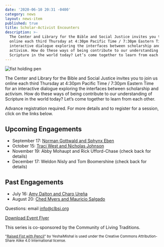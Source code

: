 ```yaml
---
date: '2020-06-10 20:31 -0400'
category: news
layout: news-item
published: true
title: Scholar-Activist Encounters
description: >-
  The Center and Library for the Bible and Social Justice invites you to join us
  online each third Thursday at 4:30pm Pacific Time / 7:30pm Eastern Time for an
  interactive dialogue exploring the interfaces between scholarship and
  activism. How do these ways of being contribute to our understanding of
  Scripture in the world today? Let’s come together to learn from each other.
---
```

<div class="float-right" style="margin-right:1em; width:20em">
  <img src="{{site.baseurl}}/img/Scholar-ActivistEncounters-IMAGE.png" alt="fist holding pen">
</div>

The Center and Library for the Bible and Social Justice invites you to
join us online each third Thursday at 4:30pm Pacific Time / 7:30pm
Eastern Time for an interactive dialogue exploring the interfaces
between scholarship and activism. How do these ways of being contribute
to our understanding of Scripture in the world today? Let’s come
together to learn from each other.

Advance registration required. For more details and to register for a session, click
on the links below.

## Upcoming Engagements
  - September 17: [Norman Gottwald and Sphynx Eben]({{site.baseurl}}/events/2020/09/17/scholar-activist-encounter-eben-sphynx-egbe-and-norman-gottwald/)
  - October 15: [Traci West and Nicholas Johnson]({{site.baseurl}}/events/2020/10/15/scholar-activist-encounter-traci-west-and-nicholas-johnson/)
  - November 19: Abby Mohaupt and Rick Ufford-Chase (check back for details)
  - December 17: Weldon Nisly and Tom Boomershine (check back for details)

## Past Engagements
- July 16: [Amy Dalton and Charo Ureña]({{site.baseurl}}/events/2020/07/16/scholar-activist-encounter-charo-ure-a-and-amy-dalton/)
- August 20: [Ched Myers and Mauricio Salgado]({{site.baseurl}}/events/2020/08/20/scholar-activist-encounter-mauricio-salgado-and-ched-myers/)


Questions: email [info@clbsj.org](mailto:info@clbsj.org)

<a href="{{site.baseurl}}/img/Scholar-ActivistEncounters-FLYER.pdf" class="primary donate button small">Download Event Flyer</a>

This series is co-sponsored by the Community of Living Traditions.

<small>"[Raised Fist with Pencil](https://commons.wikimedia.org/wiki/File:Raised_fist_with_pencil.png)" by YeshaiMishal is used under the Creative
Commons Attribution-Share Alike 4.0 International license.</small>
